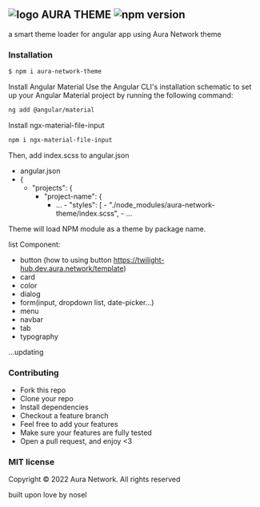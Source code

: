 ## ![logo](https://cdn1.iconfinder.com/data/icons/august/PNG/Colors.png) AURA THEME ![npm version](https://badge.fury.io/js/aura-network-theme.svg)

a smart theme loader for angular app using Aura Network theme

### Installation

```bash
$ npm i aura-network-theme
```

Install Angular Material
Use the Angular CLI's installation schematic to set up your Angular Material project by running the following command:
```bash
ng add @angular/material
```

Install ngx-material-file-input
```bash
npm i ngx-material-file-input
```

Then, add index.scss to angular.json

- angular.json
- {
  - "projects": {
    - "project-name": {
      - ...
            - "styles": [
              - "./node_modules/aura-network-theme/index.scss",
            - ...

Theme will load NPM module as a theme by package name.

list Component:
- button
 (how to using button
 https://twilight-hub.dev.aura.network/template)
- card
- color
- dialog
- form(input, dropdown list, date-picker...)
- menu
- navbar
- tab
- typography

...updating

### Contributing
- Fork this repo
- Clone your repo
- Install dependencies
- Checkout a feature branch
- Feel free to add your features
- Make sure your features are fully tested
- Open a pull request, and enjoy <3

### MIT license
Copyright © 2022 Aura Network. All rights reserved

built upon love by nosel